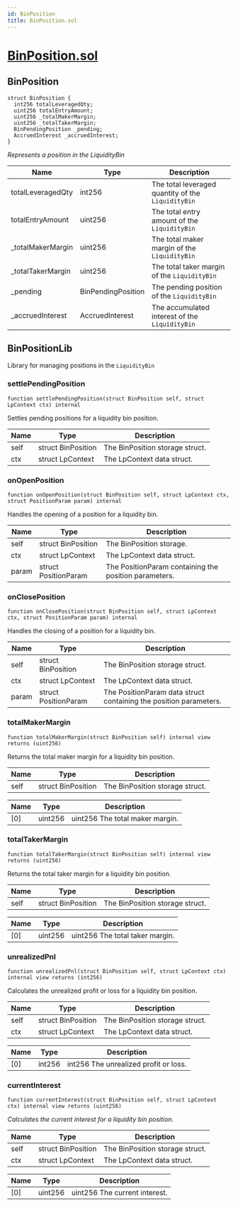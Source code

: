 ```yaml
---
id: BinPosition
title: BinPosition.sol
---
```

# [BinPosition.sol](https://github.com/chromatic-protocol/contracts/tree/main/contracts/core/libraries/liquidity/BinPosition.sol)

## BinPosition

```solidity
struct BinPosition {
  int256 totalLeveragedQty;
  uint256 totalEntryAmount;
  uint256 _totalMakerMargin;
  uint256 _totalTakerMargin;
  BinPendingPosition _pending;
  AccruedInterest _accruedInterest;
}
```

_Represents a position in the LiquidityBin_

| Name | Type | Description |
| ---- | ---- | ----------- |
| totalLeveragedQty | int256 | The total leveraged quantity of the `LiquidityBin` |
| totalEntryAmount | uint256 | The total entry amount of the `LiquidityBin` |
| _totalMakerMargin | uint256 | The total maker margin of the `LiquidityBin` |
| _totalTakerMargin | uint256 | The total taker margin of the `LiquidityBin` |
| _pending | BinPendingPosition | The pending position of the `LiquidityBin` |
| _accruedInterest | AccruedInterest | The accumulated interest of the `LiquidityBin` |

## BinPositionLib

Library for managing positions in the `LiquidityBin`

### settlePendingPosition

```solidity
function settlePendingPosition(struct BinPosition self, struct LpContext ctx) internal
```

Settles pending positions for a liquidity bin position.

| Name | Type | Description |
| ---- | ---- | ----------- |
| self | struct BinPosition | The BinPosition storage struct. |
| ctx | struct LpContext | The LpContext data struct. |

### onOpenPosition

```solidity
function onOpenPosition(struct BinPosition self, struct LpContext ctx, struct PositionParam param) internal
```

Handles the opening of a position for a liquidity bin.

| Name | Type | Description |
| ---- | ---- | ----------- |
| self | struct BinPosition | The BinPosition storage. |
| ctx | struct LpContext | The LpContext data struct. |
| param | struct PositionParam | The PositionParam containing the position parameters. |

### onClosePosition

```solidity
function onClosePosition(struct BinPosition self, struct LpContext ctx, struct PositionParam param) internal
```

Handles the closing of a position for a liquidity bin.

| Name | Type | Description |
| ---- | ---- | ----------- |
| self | struct BinPosition | The BinPosition storage struct. |
| ctx | struct LpContext | The LpContext data struct. |
| param | struct PositionParam | The PositionParam data struct containing the position parameters. |

### totalMakerMargin

```solidity
function totalMakerMargin(struct BinPosition self) internal view returns (uint256)
```

Returns the total maker margin for a liquidity bin position.

| Name | Type | Description |
| ---- | ---- | ----------- |
| self | struct BinPosition | The BinPosition storage struct. |

| Name | Type | Description |
| ---- | ---- | ----------- |
| [0] | uint256 | uint256 The total maker margin. |

### totalTakerMargin

```solidity
function totalTakerMargin(struct BinPosition self) internal view returns (uint256)
```

Returns the total taker margin for a liquidity bin position.

| Name | Type | Description |
| ---- | ---- | ----------- |
| self | struct BinPosition | The BinPosition storage struct. |

| Name | Type | Description |
| ---- | ---- | ----------- |
| [0] | uint256 | uint256 The total taker margin. |

### unrealizedPnl

```solidity
function unrealizedPnl(struct BinPosition self, struct LpContext ctx) internal view returns (int256)
```

Calculates the unrealized profit or loss for a liquidity bin position.

| Name | Type | Description |
| ---- | ---- | ----------- |
| self | struct BinPosition | The BinPosition storage struct. |
| ctx | struct LpContext | The LpContext data struct. |

| Name | Type | Description |
| ---- | ---- | ----------- |
| [0] | int256 | int256 The unrealized profit or loss. |

### currentInterest

```solidity
function currentInterest(struct BinPosition self, struct LpContext ctx) internal view returns (uint256)
```

_Calculates the current interest for a liquidity bin position._

| Name | Type | Description |
| ---- | ---- | ----------- |
| self | struct BinPosition | The BinPosition storage struct. |
| ctx | struct LpContext | The LpContext data struct. |

| Name | Type | Description |
| ---- | ---- | ----------- |
| [0] | uint256 | uint256 The current interest. |

